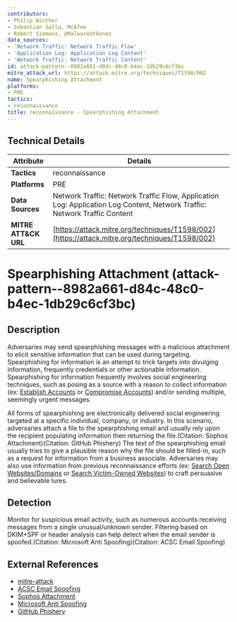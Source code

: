 ```yaml
---
contributors:
- Philip Winther
- Sebastian Salla, McAfee
- Robert Simmons, @MalwareUtkonos
data_sources:
- 'Network Traffic: Network Traffic Flow'
- 'Application Log: Application Log Content'
- 'Network Traffic: Network Traffic Content'
id: attack-pattern--8982a661-d84c-48c0-b4ec-1db29c6cf3bc
mitre_attack_url: https://attack.mitre.org/techniques/T1598/002
name: Spearphishing Attachment
platforms:
- PRE
tactics:
- reconnaissance
title: reconnaissance - Spearphishing Attachment
---
```


## Technical Details

| Attribute | Details |
|-----------|----------|
| **Tactics** | reconnaissance |
| **Platforms** | PRE |
| **Data Sources** | Network Traffic: Network Traffic Flow, Application Log: Application Log Content, Network Traffic: Network Traffic Content |
| **MITRE ATT&CK URL** | [https://attack.mitre.org/techniques/T1598/002](https://attack.mitre.org/techniques/T1598/002) |

# Spearphishing Attachment (attack-pattern--8982a661-d84c-48c0-b4ec-1db29c6cf3bc)

## Description
Adversaries may send spearphishing messages with a malicious attachment to elicit sensitive information that can be used during targeting. Spearphishing for information is an attempt to trick targets into divulging information, frequently credentials or other actionable information. Spearphishing for information frequently involves social engineering techniques, such as posing as a source with a reason to collect information (ex: [Establish Accounts](https://attack.mitre.org/techniques/T1585) or [Compromise Accounts](https://attack.mitre.org/techniques/T1586)) and/or sending multiple, seemingly urgent messages.

All forms of spearphishing are electronically delivered social engineering targeted at a specific individual, company, or industry. In this scenario, adversaries attach a file to the spearphishing email and usually rely upon the recipient populating information then returning the file.(Citation: Sophos Attachment)(Citation: GitHub Phishery) The text of the spearphishing email usually tries to give a plausible reason why the file should be filled-in, such as a request for information from a business associate. Adversaries may also use information from previous reconnaissance efforts (ex: [Search Open Websites/Domains](https://attack.mitre.org/techniques/T1593) or [Search Victim-Owned Websites](https://attack.mitre.org/techniques/T1594)) to craft persuasive and believable lures.

## Detection
Monitor for suspicious email activity, such as numerous accounts receiving messages from a single unusual/unknown sender. Filtering based on DKIM+SPF or header analysis can help detect when the email sender is spoofed.(Citation: Microsoft Anti Spoofing)(Citation: ACSC Email Spoofing)

## External References
- [mitre-attack](https://attack.mitre.org/techniques/T1598/002)
- [ACSC Email Spoofing](https://web.archive.org/web/20210708014107/https://www.cyber.gov.au/sites/default/files/2019-03/spoof_email_sender_policy_framework.pdf)
- [Sophos Attachment](https://nakedsecurity.sophos.com/2020/10/02/serious-security-phishing-without-links-when-phishers-bring-along-their-own-web-pages/)
- [Microsoft Anti Spoofing](https://docs.microsoft.com/en-us/microsoft-365/security/office-365-security/anti-spoofing-protection?view=o365-worldwide)
- [GitHub Phishery](https://github.com/ryhanson/phishery)

